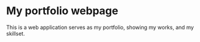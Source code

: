 # My portfolio webpage

This is a web application serves as my portfolio, showing my works, and my skillset.
